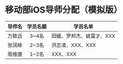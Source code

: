 # 移动部iOS导师分配（模拟版）

|导师名|学员名额|学员名单|
|:-----|:-----:|-----|
|万致远|3~4名|田媛、罗邦杰、姚富才、XXX|
|张润峰|2~3名|洪志凌、XXX、XXX|
|周维康|1~2名|XXX、XXX|
